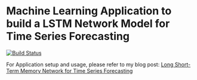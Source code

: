 # Machine Learning Application to build a LSTM Network Model for Time Series Forecasting

[![Build Status](https://travis-ci.org/ajtechdeveloper/LSTM.svg?branch=master)](https://travis-ci.org/ajtechdeveloper/LSTM)

For Application setup and usage, please refer to my blog post: [Long Short-Term Memory Network for Time Series Forecasting](http://softwaredevelopercentral.blogspot.com/2018/02/long-short-term-memory-network-for-time.html)

